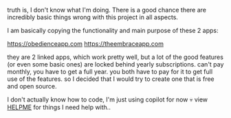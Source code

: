 truth is, I don't know what I'm doing. There is a good chance there are incredibly basic things wrong with this project in all aspects.

I am basically copying the functionality and main purpose of these 2 apps:

https://obedienceapp.com
https://theembraceapp.com

they are 2 linked apps, which work pretty well, but a lot of the good features (or even some basic ones) are locked behind yearly subscriptions. can't pay monthly, you have to get a full year.
you both have to pay for it to get full use of the features. so I decided that I would try to create one that is free and open source.

I don't actually know how to code, I'm just using copilot for now 💀
view [HELPME](HypKnotic/main/your-subfolder/HELPME.md) for things I need help with.. 
